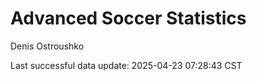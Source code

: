 # Advanced Soccer Statistics
Denis Ostroushko

<!-- gfm -->

Last successful data update: 2025-04-23 07:28:43 CST
